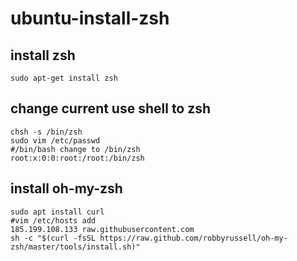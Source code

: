 # ubuntu-install-zsh

## install zsh
```shell
sudo apt-get install zsh
```

## change current use shell to zsh

```shell
chsh -s /bin/zsh
sudo vim /etc/passwd
#/bin/bash change to /bin/zsh
root:x:0:0:root:/root:/bin/zsh
```

## install oh-my-zsh

```shell
sudo apt install curl
#vim /etc/hosts add
185.199.108.133 raw.githubusercontent.com
sh -c "$(curl -fsSL https://raw.github.com/robbyrussell/oh-my-zsh/master/tools/install.sh)"
```

